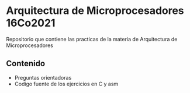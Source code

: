 # Arquitectura de Microprocesadores 16Co2021

Repositorio que contiene las practicas de la
materia de Arquitectura de Microprocesadores

## Contenido
* Preguntas orientadoras
* Codigo fuente de los ejercicios en C y asm
